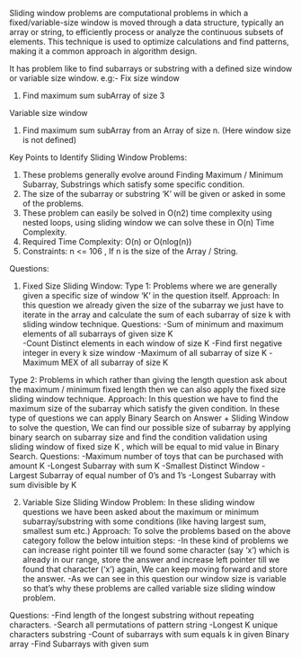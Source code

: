 Sliding window problems are computational problems in which a fixed/variable-size window is moved through a data structure, typically an array or string, to efficiently process or analyze the continuous subsets of elements. This technique is used to optimize calculations and find patterns, making it a common approach in algorithm design.


 It has problem like to find subarrays or substring with a defined size window or variable size window.
 e.g:-
 Fix size window
 1. Find maximum sum subArray of size 3
 
 Variable size window
 1. Find maximum sum subArray from an Array of size n. (Here window size is not defined)

Key Points to Identify Sliding Window Problems:
1. These problems generally evolve around Finding Maximum / Minimum Subarray, Substrings which satisfy some specific condition.
2. The size of the subarray or substring ‘K’ will be given or asked in some of the problems.
3. These problem can easily be solved in O(n2) time complexity using nested loops, using sliding window we can solve these in O(n) Time Complexity.
4. Required Time Complexity: O(n) or O(nlog(n))
5. Constraints: n <= 106 , If n is the size of the Array / String.

Questions:
1. Fixed Size Sliding Window: 
Type 1: Problems where we are generally given a specific size of window ‘K’ in the question itself.
Approach: In this question we already given the size of the subarray we just have to iterate in the array and calculate the sum of each subarray of size k with sliding window technique.
Questions:
        -Sum of minimum and maximum elements of all subarrays of given size K\
        -Count Distinct elements in each window of size K
        -Find first negative integer in every k size window
        -Maximum of all subarray of size K
        -Maximum MEX of all subarray of size K
    
Type 2: Problems in which rather than giving the length question ask about the maximum / minimum fixed length then we can also apply the fixed size sliding window technique.
Approach: In this question we have to find the maximum size of the subarray which satisfy the given condition. In these type of questions we can apply Binary Search on Answer + Sliding Window to solve the question, We can find our possible size of subarray by applying binary search on subarray size and find the condition validation using sliding window of fixed size K , which will be equal to mid value in Binary Search.
Questions:
        -Maximum number of toys that can be purchased with amount K
        -Longest Subarray with sum K
        -Smallest Distinct Window
        -Largest Subarray of equal number of 0’s and 1’s
        -Longest Subarray with sum divisible by K

2. Variable Size Sliding Window Problem:
In these sliding window questions we have been asked about the maximum or minimum subarray/substring with some conditions (like having largest sum, smallest sum etc.)
Approach: To solve the problems based on the above category follow the below intuition steps:
        -In these kind of problems we can increase right pointer till we found some character (say ‘x‘) which is already in our range, store the answer and increase left pointer till we found that character (‘x’) again, We can keep moving forward and store the answer.
        -As we can see in this question our window size is variable so that’s why these problems are called variable size sliding window problem.

Questions:
        -Find length of the longest substring without repeating characters.
        -Search all permutations of pattern string
        -Longest K unique characters substring
        -Count of subarrays with sum equals k in given Binary array
        -Find Subarrays with given sum
